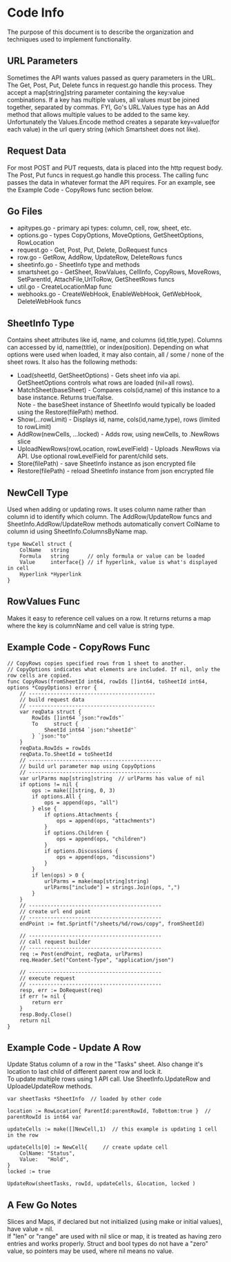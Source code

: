 # Code Info

The purpose of this document is to describe the organization and techniques used to implement functionality.

## URL Parameters
Sometimes the API wants values passed as query parameters in the URL. The Get, Post, Put, Delete funcs in request.go handle this process. They accept a map[string]string parameter containing the key:value combinations. If a key has multiple values, all values must be joined together, separated by commas. FYI, Go's URL.Values type has an Add method that allows multiple values to be added to the same key. Unfortunately the Values.Encode method creates a separate key=value(for each value) in the url query string (which Smartsheet does not like).

## Request Data
For most POST and PUT requests, data is placed into the http request body. The Post, Put funcs in request.go handle this process. The calling func passes the data in whatever format the API requires. For an example, see the Example Code - CopyRows func section below.

## Go Files

* apitypes.go - primary api types: column, cell, row, sheet, etc.
* options.go - types CopyOptions, MoveOptions, GetSheetOptions, RowLocation
* request.go - Get, Post, Put, Delete, DoRequest funcs
* row.go - GetRow, AddRow, UpdateRow, DeleteRows funcs
* sheetinfo.go - SheetInfo type and methods
* smartsheet.go - GetSheet, RowValues, CellInfo, CopyRows, MoveRows, SetParentId, AttachFile,UrlToRow, GetSheetRows funcs
* util.go - CreateLocationMap func
* webhooks.go - CreateWebHook, EnableWebHook, GetWebHook, DeleteWebHook funcs

## SheetInfo Type
Contains sheet attributes like id, name, and columns (id,title,type). Columns can accessed by id, name(title), or index(position). Depending on what options were used when loaded, it may also contain, all / some / none of the sheet rows. It also has the following methods:
* Load(sheetId, GetSheetOptions) - Gets sheet info via api. GetSheetOptions controls what rows are loaded (nil=all rows).
* MatchSheet(baseSheet) - Compares cols(id,name) of this instance to a base instance. Returns true/false.  
    Note - the baseSheet instance of SheetInfo would typically be loaded using the Restore(filePath) method.
* Show(...rowLimit) - Displays id, name, cols(id,name,type), rows (limited to rowLimit)
* AddRow(newCells, ...locked) - Adds row, using newCells, to .NewRows slice
* UploadNewRows(rowLocation, rowLevelField) - Uploads .NewRows via API. Use optional rowLevelField for parent/child sets.
* Store(filePath) - save SheetInfo instance as json encrypted file
* Restore(filePath) - reload SheetInfo instance from json encrypted file

## NewCell Type
Used when adding or updating rows. It uses column name rather than column id to identify which column. The AddRow/UpdateRow funcs and SheetInfo.AddRow/UpdateRow methods automatically convert ColName to column id using SheetInfo.ColumnsByName map.
```
type NewCell struct {
	ColName   string
	Formula   string      // only formula or value can be loaded
	Value     interface{} // if hyperlink, value is what's displayed in cell
	Hyperlink *Hyperlink
}
```

## RowValues Func
Makes it easy to reference cell values on a row. It returns returns a map where the key is columnName and cell value is string type. 

## Example Code - CopyRows Func
```
// CopyRows copies specified rows from 1 sheet to another.
// CopyOptions indicates what elements are included. If nil, only the row cells are copied.
func CopyRows(fromSheetId int64, rowIds []int64, toSheetId int64, options *CopyOptions) error {
	// -----------------------------------------
    // build request data
    // -----------------------------------------
	var reqData struct {
		RowIds []int64 `json:"rowIds"`
		To     struct {
			SheetId int64 `json:"sheetId"`
		} `json:"to"`
	}
	reqData.RowIds = rowIds
	reqData.To.SheetId = toSheetId  
	// -------------------------------------------
    // build url parameter map using CopyOptions
    // -------------------------------------------
	var urlParms map[string]string  // urlParms has value of nil
	if options != nil {
		ops := make([]string, 0, 3)
		if options.All {
			ops = append(ops, "all")
		} else {
			if options.Attachments {
				ops = append(ops, "attachments")
			}
			if options.Children {
				ops = append(ops, "children")
			}
			if options.Discussions {
				ops = append(ops, "discussions")
			}
		}
		if len(ops) > 0 {
			urlParms = make(map[string]string)
			urlParms["include"] = strings.Join(ops, ",")
		}
	}
	// -------------------------------------------  
    // create url end point
    // -------------------------------------------
	endPoint := fmt.Sprintf("/sheets/%d/rows/copy", fromSheetId)

	// -------------------------------------------  
    // call request builder
    // -------------------------------------------
	req := Post(endPoint, reqData, urlParms)
	req.Header.Set("Content-Type", "application/json")

	// -------------------------------------------  
    // execute request
    // -------------------------------------------
	resp, err := DoRequest(req)
	if err != nil {
		return err
	}
	resp.Body.Close()
	return nil
}
```

## Example Code - Update A Row
Update Status column of a row in the "Tasks" sheet.
Also change it's location to last child of different parent row and lock it.  
To update multiple rows using 1 API call. Use SheetInfo.UpdateRow and UploadeUpdateRow methods.
```
var sheetTasks *SheetInfo  // loaded by other code

location := RowLocation{ ParentId:parentRowId, ToBottom:true }  // parentRowId is int64 var

updateCells := make([]NewCell,1)  // this example is updating 1 cell in the row

updateCells[0] := NewCell{     // create update cell
    ColName: "Status",
    Value:   "Hold",
}
locked := true

UpdateRow(sheetTasks, rowId, updateCells, &location, locked )
```

## A Few Go Notes
Slices and Maps, if declared but not initialized (using make or initial values), have value = nil.  
If "len" or "range" are used with nil slice or map, it is treated as having zero entries and works properly.
Struct and bool types do not have a "zero" value, so pointers may be used, where nil means no value.  